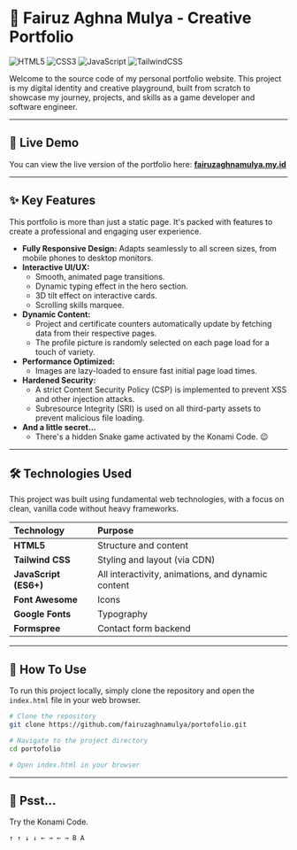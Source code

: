 # 🌌 Fairuz Aghna Mulya - Creative Portfolio

![HTML5](https://img.shields.io/badge/HTML5-E34F26?style=for-the-badge&logo=html5&logoColor=white)
![CSS3](https://img.shields.io/badge/CSS3-1572B6?style=for-the-badge&logo=css3&logoColor=white)
![JavaScript](https://img.shields.io/badge/JavaScript-F7DF1E?style=for-the-badge&logo=javascript&logoColor=black)
![TailwindCSS](https://img.shields.io/badge/Tailwind_CSS-38B2AC?style=for-the-badge&logo=tailwind-css&logoColor=white)

Welcome to the source code of my personal portfolio website. This project is my digital identity and creative playground, built from scratch to showcase my journey, projects, and skills as a game developer and software engineer.

---

## 🚀 Live Demo

You can view the live version of the portfolio here: **[fairuzaghnamulya.my.id](https://fairuzaghnamulya.my.id)**

---

## ✨ Key Features

This portfolio is more than just a static page. It's packed with features to create a professional and engaging user experience.

-   **Fully Responsive Design:** Adapts seamlessly to all screen sizes, from mobile phones to desktop monitors.
-   **Interactive UI/UX:**
    -   Smooth, animated page transitions.
    -   Dynamic typing effect in the hero section.
    -   3D tilt effect on interactive cards.
    -   Scrolling skills marquee.
-   **Dynamic Content:**
    -   Project and certificate counters automatically update by fetching data from their respective pages.
    -   The profile picture is randomly selected on each page load for a touch of variety.
-   **Performance Optimized:**
    -   Images are lazy-loaded to ensure fast initial page load times.
-   **Hardened Security:**
    -   A strict Content Security Policy (CSP) is implemented to prevent XSS and other injection attacks.
    -   Subresource Integrity (SRI) is used on all third-party assets to prevent malicious file loading.
-   **And a little secret...**
    -   There's a hidden Snake game activated by the Konami Code. 😉

---

## 🛠️ Technologies Used

This project was built using fundamental web technologies, with a focus on clean, vanilla code without heavy frameworks.

| Technology | Purpose |
| :--- | :--- |
| **HTML5** | Structure and content |
| **Tailwind CSS** | Styling and layout (via CDN) |
| **JavaScript (ES6+)**| All interactivity, animations, and dynamic content |
| **Font Awesome** | Icons |
| **Google Fonts** | Typography |
| **Formspree** | Contact form backend |

---

## 📂 How To Use

To run this project locally, simply clone the repository and open the `index.html` file in your web browser.

```bash
# Clone the repository
git clone https://github.com/fairuzaghnamulya/portofolio.git

# Navigate to the project directory
cd portofolio

# Open index.html in your browser
```

---

## 🤫 Psst...

Try the Konami Code.

`↑ ↑ ↓ ↓ ← → ← → B A`